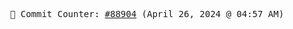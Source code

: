 <p align="center">
    <samp>
        📮 Commit Counter: <a href="https://github.com/Javascript-void0/Javascript-void0/commits/main">#88904</a> (April 26, 2024 @ 04:57 AM)
    </samp>
</p>